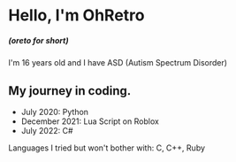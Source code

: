 # Hello, I'm OhRetro 
##### (oreto for short)
I'm 16 years old and I have ASD (Autism Spectrum Disorder)

## My journey in coding.

- July 2020: Python 
- December 2021: Lua Script on Roblox 
- July 2022: C#

Languages I tried but won't bother with: C, C++, Ruby
